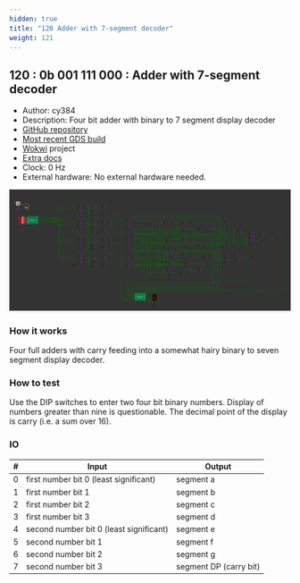 ```yaml
---
hidden: true
title: "120 Adder with 7-segment decoder"
weight: 121
---
```


## 120 : 0b 001 111 000 : Adder with 7-segment decoder

* Author: cy384
* Description: Four bit adder with binary to 7 segment display decoder
* [GitHub repository](https://github.com/cy384/tt02-submission-template)
* [Most recent GDS build](https://github.com/cy384/tt02-submission-template/actions/runs/3598963586)
* [Wokwi](https://wokwi.com/projects/341546888233747026) project
* [Extra docs]()
* Clock: 0 Hz
* External hardware: No external hardware needed.

![picture](images/screenshot.png)

### How it works

Four full adders with carry feeding into a somewhat hairy binary to seven segment display decoder.

### How to test

Use the DIP switches to enter two four bit binary numbers.  Display of numbers greater than nine is questionable.  The decimal point of the display is carry (i.e. a sum over 16).

### IO

| # | Input        | Output       |
|---|--------------|--------------|
| 0 | first number bit 0 (least significant)  | segment a |
| 1 | first number bit 1  | segment b |
| 2 | first number bit 2  | segment c |
| 3 | first number bit 3  | segment d |
| 4 | second number bit 0 (least significant)  | segment e |
| 5 | second number bit 1  | segment f |
| 6 | second number bit 2  | segment g |
| 7 | second number bit 3  | segment DP (carry bit) |
